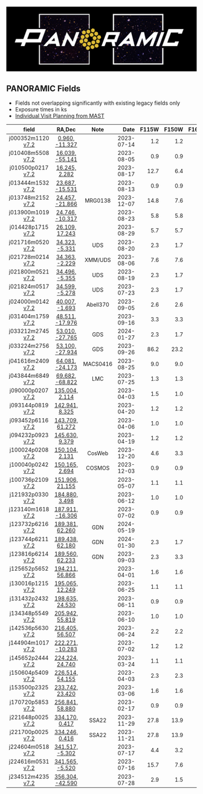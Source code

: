 
![Alt text](PanoramicLogo.png?raw=true "PanoramicLogo")

PANORAMIC Fields
----------------

- Fields not overlapping significantly with existing legacy fields only
- Exposure times in ks
- [Individual Visit Planning from MAST](https://www.stsci.edu/cgi-bin/get-visit-status?id=2514&markupFormat=html&observatory=JWST)

| field        | RA,Dec             | Note   | Date       | F115W  | F150W  | F162M  | F182M  | F200W  | F210M  | F277W  | F300M  | F356W  | F410M  | F430M  | F444W  | F460M  |
| :----------: | :----------------: | :----: | ----------:|-------:|-------:|-------:|-------:|-------:|-------:|-------:|-------:|-------:|-------:|-------:|-------:|-------:|
| j000352m1120  [v7.2](https://s3.amazonaws.com/grizli-panoramic/mosaics/v7.2/j000352m1120/index.html) | [   0.960,  -11.327](https://s3.amazonaws.com/grizli-v2/ClusterTiles/Map/panoramic-j000352m1120/index.html?coord=0.960,-11.327) |  | 2023-07-14 |   1.2  |   1.2  |        |        |   1.2  |        |   1.2  |        |   1.2  |        |        |   1.2  |        |
| j010408m5508  [v7.2](https://s3.amazonaws.com/grizli-panoramic/mosaics/v7.2/j010408m5508/index.html) | [  16.039,  -55.141](https://s3.amazonaws.com/grizli-v2/ClusterTiles/Map/panoramic-j010408m5508/index.html?coord=16.039,-55.141) |  | 2023-08-05 |   0.9  |   0.9  |        |        |   0.9  |        |   0.9  |        |   0.9  |        |        |   0.9  |        |
| j010500p0217  [v7.2](https://s3.amazonaws.com/grizli-panoramic/mosaics/v7.2/j010500p0217/index.html) | [  16.245,    2.282](https://s3.amazonaws.com/grizli-v2/ClusterTiles/Map/panoramic-j010500p0217/index.html?coord=16.245,2.282) |  | 2023-08-17 |  12.7  |   6.4  |        |        |   7.6  |        |   7.6  |        |   6.4  |  12.7  |        |        |        |
| j013444m1532  [v7.2](https://s3.amazonaws.com/grizli-panoramic/mosaics/v7.2/j013444m1532/index.html) | [  23.687,  -15.531](https://s3.amazonaws.com/grizli-v2/ClusterTiles/Map/panoramic-j013444m1532/index.html?coord=23.687,-15.531) |  | 2023-08-13 |   0.9  |   0.9  |        |        |   0.9  |        |   0.9  |        |   0.9  |        |        |   0.9  |        |
| j013748m2152  [v7.2](https://s3.amazonaws.com/grizli-panoramic/mosaics/v7.2/j013748m2152/index.html) | [  24.457,  -21.866](https://s3.amazonaws.com/grizli-v2/ClusterTiles/Map/panoramic-j013748m2152/index.html?coord=24.457,-21.866) | MRG0138 | 2023-12-07 |  14.8  |   7.6  |        |        |   7.2  |        |   7.2  |        |   7.2  |   7.6  |        |   7.6  |        |
| j013900m1019  [v7.2](https://s3.amazonaws.com/grizli-panoramic/mosaics/v7.2/j013900m1019/index.html) | [  24.746,  -10.317](https://s3.amazonaws.com/grizli-v2/ClusterTiles/Map/panoramic-j013900m1019/index.html?coord=24.746,-10.317) |  | 2023-08-23 |   5.8  |   5.8  |        |        |   5.8  |        |   5.8  |        |   5.8  |        |        |   5.8  |        |
| j014428p1715  [v7.2](https://s3.amazonaws.com/grizli-panoramic/mosaics/v7.2/j014428p1715/index.html) | [  26.109,   17.243](https://s3.amazonaws.com/grizli-v2/ClusterTiles/Map/panoramic-j014428p1715/index.html?coord=26.109,17.243) |  | 2023-08-29 |   5.7  |   5.7  |        |        |   5.7  |        |   5.7  |        |   5.7  |        |        |   5.7  |        |
| j021716m0520  [v7.2](https://s3.amazonaws.com/grizli-panoramic/mosaics/v7.2/j021716m0520/index.html) | [  34.323,   -5.331](https://s3.amazonaws.com/grizli-v2/ClusterTiles/Map/panoramic-j021716m0520/index.html?coord=34.323,-5.331) | UDS | 2023-08-20 |   2.3  |   1.7  |        |        |   1.5  |        |   1.5  |        |   1.7  |        |        |   2.3  |        |
| j021728m0214  [v7.2](https://s3.amazonaws.com/grizli-panoramic/mosaics/v7.2/j021728m0214/index.html) | [  34.363,   -2.229](https://s3.amazonaws.com/grizli-v2/ClusterTiles/Map/panoramic-j021728m0214/index.html?coord=34.363,-2.229) | XMM/UDS | 2023-08-06 |   7.6  |   7.6  |        |        |   3.8  |        |   3.8  |        |   7.6  |        |        |   7.6  |        |
| j021800m0521  [v7.2](https://s3.amazonaws.com/grizli-panoramic/mosaics/v7.2/j021800m0521/index.html) | [  34.496,   -5.355](https://s3.amazonaws.com/grizli-v2/ClusterTiles/Map/panoramic-j021800m0521/index.html?coord=34.496,-5.355) | UDS | 2023-08-19 |   2.3  |   1.7  |        |        |   1.5  |        |   1.5  |        |   1.7  |        |        |   2.3  |        |
| j021824m0517  [v7.2](https://s3.amazonaws.com/grizli-panoramic/mosaics/v7.2/j021824m0517/index.html) | [  34.599,   -5.278](https://s3.amazonaws.com/grizli-v2/ClusterTiles/Map/uds/index.html?coord=34.599,-5.278) | UDS | 2023-07-23 |   2.3  |   1.7  |        |        |   1.5  |        |   1.5  |        |   1.7  |        |        |   2.3  |        |
| j024000m0142  [v7.2](https://s3.amazonaws.com/grizli-panoramic/mosaics/v7.2/j024000m0142/index.html) | [  40.007,   -1.693](https://s3.amazonaws.com/grizli-v2/ClusterTiles/Map/panoramic-j024000m0142/index.html?coord=40.007,-1.693) | Abell370 | 2023-09-05 |   2.6  |   2.6  |        |        |   2.6  |        |   2.6  |        |   2.6  |        |        |   2.6  |        |
| j031404m1759  [v7.2](https://s3.amazonaws.com/grizli-panoramic/mosaics/v7.2/j031404m1759/index.html) | [  48.511,  -17.976](https://s3.amazonaws.com/grizli-v2/ClusterTiles/Map/panoramic-j031404m1759/index.html?coord=48.511,-17.976) |  | 2023-09-16 |   3.3  |   3.3  |        |        |   3.3  |        |   3.3  |        |   3.3  |        |        |   3.3  |        |
| j033212m2745  [v7.2](https://s3.amazonaws.com/grizli-panoramic/mosaics/v7.2/j033212m2745/index.html) | [  53.010,  -27.765](https://s3.amazonaws.com/grizli-v2/ClusterTiles/Map/panoramic-j033212m2745/index.html?coord=53.010,-27.765) | GDS | 2024-01-27 |   2.3  |   1.7  |        |        |   1.5  |        |   1.5  |        |   1.7  |        |        |   2.3  |        |
| j033224m2756  [v7.2](https://s3.amazonaws.com/grizli-panoramic/mosaics/v7.2/j033224m2756/index.html) | [  53.100,  -27.934](https://s3.amazonaws.com/grizli-v2/ClusterTiles/Map/panoramic-j033224m2756/index.html?coord=53.100,-27.934) | GDS | 2023-09-26 |  86.2  |  23.2  |        |        |  11.7  |        |  22.7  |        |  23.2  |  44.0  |        |  31.3  |        |
| j041616m2409  [v7.2](https://s3.amazonaws.com/grizli-panoramic/mosaics/v7.2/j041616m2409/index.html) | [  64.081,  -24.173](https://s3.amazonaws.com/grizli-v2/ClusterTiles/Map/panoramic-j041616m2409/index.html?coord=64.081,-24.173) | MACS0416 | 2023-08-25 |   9.0  |   9.0  |        |        |   9.0  |        |   9.0  |        |   9.0  |        |        |   9.0  |        |
| j043844m6849  [v7.2](https://s3.amazonaws.com/grizli-panoramic/mosaics/v7.2/j043844m6849/index.html) | [  69.682,  -68.822](https://s3.amazonaws.com/grizli-v2/ClusterTiles/Map/panoramic-j043844m6849/index.html?coord=69.682,-68.822) | LMC | 2023-07-25 |   1.3  |   1.3  |        |        |   1.3  |        |   1.3  |        |   1.3  |        |        |   1.3  |        |
| j090000p0207  [v7.2](https://s3.amazonaws.com/grizli-panoramic/mosaics/v7.2/j090000p0207/index.html) | [ 135.004,    2.114](https://s3.amazonaws.com/grizli-v2/ClusterTiles/Map/panoramic-j090000p0207/index.html?coord=135.004,2.114) |  | 2023-04-03 |   1.5  |   1.0  |        |        |        |        |        |        |   1.0  |        |        |   1.5  |        |
| j093144p0819  [v7.2](https://s3.amazonaws.com/grizli-panoramic/mosaics/v7.2/j093144p0819/index.html) | [ 142.941,    8.325](https://s3.amazonaws.com/grizli-v2/ClusterTiles/Map/panoramic-j093144p0819/index.html?coord=142.941,8.325) |  | 2023-04-20 |   1.2  |   1.2  |        |        |   1.2  |        |   1.2  |        |   1.2  |        |        |   1.2  |        |
| j093452p6116  [v7.2](https://s3.amazonaws.com/grizli-panoramic/mosaics/v7.2/j093452p6116/index.html) | [ 143.709,   61.272](https://s3.amazonaws.com/grizli-v2/ClusterTiles/Map/panoramic-j093452p6116/index.html?coord=143.709,61.272) |  | 2023-04-06 |   1.0  |   1.0  |        |        |        |        |   1.0  |        |   1.0  |        |        |        |        |
| j094232p0923  [v7.2](https://s3.amazonaws.com/grizli-panoramic/mosaics/v7.2/j094232p0923/index.html) | [ 145.630,    9.379](https://s3.amazonaws.com/grizli-v2/ClusterTiles/Map/panoramic-j094232p0923/index.html?coord=145.630,9.379) |  | 2023-04-19 |   1.2  |   1.2  |        |        |   1.2  |        |   1.2  |        |   1.2  |        |        |   1.2  |        |
| j100024p0208  [v7.2](https://s3.amazonaws.com/grizli-panoramic/mosaics/v7.2/j100024p0208/index.html) | [ 150.104,    2.131](https://s3.amazonaws.com/grizli-v2/ClusterTiles/Map/panoramic-j100024p0208/index.html?coord=150.104,2.131) | CosWeb | 2023-12-20 |   4.6  |   3.3  |        |        |   3.1  |        |   3.1  |        |   3.3  |        |        |   4.6  |        |
| j100040p0242  [v7.2](https://s3.amazonaws.com/grizli-panoramic/mosaics/v7.2/j100040p0242/index.html) | [ 150.165,    2.694](https://s3.amazonaws.com/grizli-v2/ClusterTiles/Map/cos/index.html?zoom=2&coords=150.1666670,2.7000000) | COSMOS | 2023-12-03 |   0.9  |   0.9  |        |        |   0.9  |        |   0.9  |        |   0.9  |        |        |   0.9  |        |
| j100736p2109  [v7.2](https://s3.amazonaws.com/grizli-panoramic/mosaics/v7.2/j100736p2109/index.html) | [ 151.906,   21.155](https://s3.amazonaws.com/grizli-v2/ClusterTiles/Map/panoramic-j100736p2109/index.html?coord=151.906,21.155) |  | 2023-05-07 |   1.1  |   1.1  |        |        |   1.1  |        |   1.1  |        |   1.1  |        |        |   1.1  |        |
| j121932p0330  [v7.2](https://s3.amazonaws.com/grizli-panoramic/mosaics/v7.2/j121932p0330/index.html) | [ 184.880,    3.498](https://s3.amazonaws.com/grizli-v2/ClusterTiles/Map/panoramic-j121932p0330/index.html?coord=184.880,3.498) |  | 2023-06-12 |   1.0  |   1.0  |        |        |   1.0  |        |   1.0  |        |   1.0  |        |        |   1.0  |        |
| j123140m1618  [v7.2](https://s3.amazonaws.com/grizli-panoramic/mosaics/v7.2/j123140m1618/index.html) | [ 187.911,  -16.306](https://s3.amazonaws.com/grizli-v2/ClusterTiles/Map/panoramic-j123140m1618/index.html?coord=187.911,-16.306) |  | 2023-07-02 |   0.9  |   0.9  |        |        |   0.9  |        |   0.9  |        |   0.9  |        |        |   0.9  |        |
| j123732p6216  [v7.2](https://s3.amazonaws.com/grizli-panoramic/mosaics/v7.2/j123732p6216/index.html) | [ 189.381,   62.260](https://s3.amazonaws.com/grizli-v2/ClusterTiles/Map/gdn/jwst.html?coord=189.3994832,62.2906066) | GDN | 2024-05-19 |        |        |   5.7  |   5.7  |        |   5.7  |        |   5.7  |        |        |   5.7  |        |   5.7  |
| j123744p6211  [v7.2](https://s3.amazonaws.com/grizli-panoramic/mosaics/v7.2/j123744p6211/index.html) | [ 189.438,   62.180](https://s3.amazonaws.com/grizli-v2/ClusterTiles/Map/gdn/jwst.html?coord=189.3994832,62.2906066) | GDN | 2024-01-30 |   2.3  |   1.7  |        |        |   1.5  |        |   1.5  |        |   1.7  |        |        |   2.3  |        |
| j123816p6214  [v7.2](https://s3.amazonaws.com/grizli-panoramic/mosaics/v7.2/j123816p6214/index.html) | [ 189.560,   62.233](https://s3.amazonaws.com/grizli-v2/ClusterTiles/Map/gdn/jwst.html?coord=189.3994832,62.2906066) | GDN | 2023-09-03 |   2.3  |   3.3  |        |        |   1.5  |        |   1.5  |        |   3.3  |        |        |   2.3  |        |
| j125652p5652  [v7.2](https://s3.amazonaws.com/grizli-panoramic/mosaics/v7.2/j125652p5652/index.html) | [ 194.211,   56.866](https://s3.amazonaws.com/grizli-v2/ClusterTiles/Map/panoramic-j125652p5652/index.html?coord=194.211,56.866) |  | 2023-04-01 |   1.6  |   1.6  |        |        |   1.6  |        |   1.6  |        |   1.6  |        |        |   1.6  |        |
| j130016p1215  [v7.2](https://s3.amazonaws.com/grizli-panoramic/mosaics/v7.2/j130016p1215/index.html) | [ 195.065,   12.249](https://s3.amazonaws.com/grizli-v2/ClusterTiles/Map/panoramic-j130016p1215/index.html?coord=195.065,12.249) |  | 2023-06-25 |   1.1  |   1.1  |        |        |   1.1  |        |   1.1  |        |   1.1  |        |        |   1.1  |        |
| j131432p2432  [v7.2](https://s3.amazonaws.com/grizli-panoramic/mosaics/v7.2/j131432p2432/index.html) | [ 198.635,   24.530](https://s3.amazonaws.com/grizli-v2/ClusterTiles/Map/panoramic-j131432p2432/index.html?coord=198.635,24.530) |  | 2023-06-11 |   0.9  |   0.9  |        |        |   0.9  |        |   0.9  |        |   0.9  |        |        |   0.9  |        |
| j134348p5549  [v7.2](https://s3.amazonaws.com/grizli-panoramic/mosaics/v7.2/j134348p5549/index.html) | [ 205.942,   55.819](https://s3.amazonaws.com/grizli-v2/ClusterTiles/Map/panoramic-j134348p5549/index.html?coord=205.942,55.819) |  | 2023-06-10 |   1.0  |   1.0  |        |        |   1.0  |        |   1.0  |        |   1.0  |        |        |   1.0  |        |
| j142536p5630  [v7.2](https://s3.amazonaws.com/grizli-panoramic/mosaics/v7.2/j142536p5630/index.html) | [ 216.405,   56.507](https://s3.amazonaws.com/grizli-v2/ClusterTiles/Map/panoramic-j142536p5630/index.html?coord=216.405,56.507) |  | 2023-06-24 |   2.2  |   2.2  |        |        |   2.2  |        |   2.2  |        |   2.2  |        |        |   2.2  |        |
| j144904m1017  [v7.2](https://s3.amazonaws.com/grizli-panoramic/mosaics/v7.2/j144904m1017/index.html) | [ 222.271,  -10.283](https://s3.amazonaws.com/grizli-v2/ClusterTiles/Map/panoramic-j144904m1017/index.html?coord=222.271,-10.283) |  | 2023-07-02 |   1.2  |   1.2  |        |        |   1.2  |        |   1.2  |        |   1.2  |        |        |   1.2  |        |
| j145652p2444  [v7.2](https://s3.amazonaws.com/grizli-panoramic/mosaics/v7.2/j145652p2444/index.html) | [ 224.224,   24.740](https://s3.amazonaws.com/grizli-v2/ClusterTiles/Map/panoramic-j145652p2444/index.html?coord=224.224,24.740) |  | 2023-03-24 |   1.1  |   1.1  |        |        |        |        |   1.1  |        |   1.1  |        |        |        |        |
| j150604p5409  [v7.2](https://s3.amazonaws.com/grizli-panoramic/mosaics/v7.2/j150604p5409/index.html) | [ 226.514,   54.155](https://s3.amazonaws.com/grizli-v2/ClusterTiles/Map/panoramic-j150604p5409/index.html?coord=226.514,54.155) |  | 2023-04-03 |   2.3  |   2.3  |        |        |        |        |   2.3  |        |   2.3  |        |        |        |        |
| j153500p2325  [v7.2](https://s3.amazonaws.com/grizli-panoramic/mosaics/v7.2/j153500p2325/index.html) | [ 233.742,   23.420](https://s3.amazonaws.com/grizli-v2/ClusterTiles/Map/panoramic-j153500p2325/index.html?coord=233.742,23.420) |  | 2023-03-06 |   1.6  |   1.6  |        |        |   1.6  |        |   1.6  |        |   1.6  |        |        |   1.6  |        |
| j170720p5853  [v7.2](https://s3.amazonaws.com/grizli-panoramic/mosaics/v7.2/j170720p5853/index.html) | [ 256.841,   58.880](https://s3.amazonaws.com/grizli-v2/ClusterTiles/Map/panoramic-j170720p5853/index.html?coord=256.841,58.880) |  | 2023-02-17 |   0.9  |   0.9  |        |        |   0.9  |        |   0.9  |        |   0.9  |        |        |   0.9  |        |
| j221648p0025  [v7.2](https://s3.amazonaws.com/grizli-panoramic/mosaics/v7.2/j221648p0025/index.html) | [ 334.170,    0.417](https://s3.amazonaws.com/grizli-v2/ClusterTiles/Map/panoramic-j221648p0025/index.html?coord=334.170,0.417) | SSA22 | 2023-11-29 |  27.8  |  13.9  |        |        |  13.9  |        |  13.9  |        |  13.9  |  13.9  |        |  13.9  |        |
| j221700p0025  [v7.2](https://s3.amazonaws.com/grizli-panoramic/mosaics/v7.2/j221700p0025/index.html) | [ 334.246,    0.416](https://s3.amazonaws.com/grizli-v2/ClusterTiles/Map/panoramic-j221700p0025/index.html?coord=334.246,0.416) | SSA22 | 2023-11-21 |  27.8  |  13.9  |        |        |  13.9  |        |  13.9  |        |  13.9  |  13.9  |        |  13.9  |        |
| j224604m0518  [v7.2](https://s3.amazonaws.com/grizli-panoramic/mosaics/v7.2/j224604m0518/index.html) | [ 341.517,   -5.302](https://s3.amazonaws.com/grizli-v2/ClusterTiles/Map/panoramic-j224612m0527/index.html?coord=341.517,-5.302) |  | 2023-07-17 |   4.4  |   3.2  |        |        |   2.1  |        |   2.1  |        |   3.2  |        |        |   4.4  |        |
| j224616m0531  [v7.2](https://s3.amazonaws.com/grizli-panoramic/mosaics/v7.2/j224616m0531/index.html) | [ 341.565,   -5.520](https://s3.amazonaws.com/grizli-v2/ClusterTiles/Map/panoramic-j224612m0527/index.html?coord=341.565,-5.520) |  | 2023-07-16 |  15.7  |   7.6  |        |        |   9.4  |        |   9.4  |        |   7.6  |   6.3  |        |   9.4  |        |
| j234512m4235  [v7.2](https://s3.amazonaws.com/grizli-panoramic/mosaics/v7.2/j234512m4235/index.html) | [ 356.304,  -42.590](https://s3.amazonaws.com/grizli-v2/ClusterTiles/Map/panoramic-j234512m4235/index.html?coord=356.304,-42.590) |  | 2023-07-28 |   2.9  |   1.5  |        |        |   0.9  |        |   0.9  |        |   1.5  |   1.5  |        |   1.5  |        |
